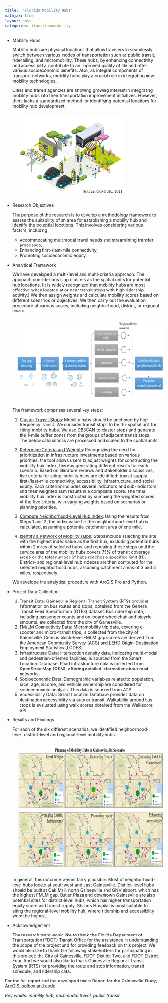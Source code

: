 ```yaml
---
title:  "Florida Mobility Hubs"
mathjax: true
layout: post
categories: transitnewmobility
---
```





- Mobility Hubs

  Mobility hubs are physical locations that allow travelers to seamlessly switch between various modes of transportation such as public transit, ridehailing, and micromobility. These hubs, by enhancing connectivity and accessibility, contribute to an improved quality of life and offer various socioeconomic benefits. Also, as integral components of transport networks, mobility hubs play a crucial role in integrating new mobility technologies.

  Cities and transit agencies are showing growing interest in integrating mobility hubs into their transportation improvement initiatives. However, there lacks a standardized method for identifying potential locations for mobility hub development.

  <img align="center" width="350" height="250" src="https://github.com/jacobyan0/jacobyan0.github.io/raw/master/images/Mobilityhub_fig1_intro.png" style="vertical-align:middle;margin:15px 15px"/> 

  
- Research Objectives

   The purpose of the research is to develop a methodology framework to assess the suitability of an area for establishing a mobility hub and identify the potential locations. This involves considering various factors, including
  - Accommodating multimodal travel needs and streamlining transfer processes, 
  - Enhancing first-/last-mile connectivity,
  - Promoting socioeconomic equity.

- Analytical Framework

  We have developed a multi-level and multi-criteria approach. The approach consider bus stop clusters as the spatial units for potential hub locations. (It is widely recognized that mobility hubs are most effective when located at or near transit stops with high ridership activity.) We then assign weights and calculate mobility scores based on different scenarios or objectives. We then carry out the evaluation procedure at various scales, including neighborhood, district, or regional levels. 

  <img align="center" width="700" height="250" src="https://github.com/jacobyan0/jacobyan0.github.io/raw/master/images/Mobilityhub_fig2_flow.png" style="vertical-align:middle;margin:15px 15px"/> 

  The framework comprises several key steps:

  1. <u>Cluster Transit Stops</u>: Mobility hubs should be anchored by high-frequency transit. We consider transit stops to be the spatial unit for siting mobility hubs. We use DBSCAN to cluster stops and generate the 1-mile buffer zones from the groups of adjacent transit stops. The below calcualtions are processed and scaled to the spatial units.
  
  2. <u>Determine Criteria and Weights</u>: Recognizing the need for prioritization in infrastructure investments based on various priorities, the tool allows users to adjust weights for constructing the mobility hub index, thereby generating different results for each scenario. Based on literature reviews and stakeholder discussions, five criteria for siting mobility hubs are identified: transit supply, first-/last-mile connectivity, accessibility, infrastructure, and social equity. Each criterion includes several indicators and sub-indicators, and their weighted sum results in a composite score. The final mobility hub index is constructed by summing the weighted scores of the five criteria, with varying weights based on scenarios or planning priorities.
  
  3. <u>Compute Neighborhood-Level Hub Index</u>: Using the results from Steps 1 and 2, the index value for the neighborhood-level hub is calculated, assuming a potential catchment area of one mile.
  
  4. <u>Identify a Network of Mobility Hubs</u>: Steps include selecting the site with the highest index value as the first hub, excluding potential hubs within 2 miles of selected hubs, and repeating these steps until the service area of the mobility hubs covers 75% of transit coverage areas or the total number of hubs reaches a specified limit (N). District- and regional-level hub indexes are then computed for the selected neighborhood hubs, assuming catchment areas of 3 and 5 miles, respectively.

  We develope the analytical procedure with ArcGIS Pro and Python.

- Project Data Collection
    1. Transit Data: Gainesville Regional Transit System (RTS) provides information on bus routes and stops, obtained from the General Transit Feed Specification (GTFS) dataset. Bus ridership data, including passenger counts and on-board wheelchair and bicycle amounts, are collected from the city of Gainesville.
    2. FM/LM Connectivity Data: Micromobility trip data, covering e-scooter and micro-transit trips, is collected from the city of Gainesville. Census block-level FMLM gap scores are derived from the American Community Survey (ACS) and LEHD Origin-Destination Employment Statistics (LODES).
    3. Infrastructure Data: Intersection density data, indicating multi-modal and pedestrian-oriented facilities, is sourced from the Smart Location Database. Road infrastructure data is collected from OpenStreetMap (OSM), offering detailed information about road networks.
    4. Socioeconomic Data: Demographic variables related to population, race, age, income, and vehicle ownership are considered for socioeconomic analysis. This data is sourced from ACS.
    5. Accessibility Data: Smart Location Database provides data on destination accessibility via auto or transit. Walkability around bus stops is evaluated using walk scores obtained from the Walkscore API.

- Results and Findings

  For each of the six different scenarios, we identified neighborhood-level, district-level and regional-level mobility hubs.

  <img align="center" width="700" height="400" src="https://github.com/jacobyan0/jacobyan0.github.io/raw/master/images/Mobilityhub_fig3_case.png" style="vertical-align:middle;margin:15px 15px"/> 

  In general, this outcome seems fairly plausible. Most of neighborhood-level hubs locate at southwest and east Gainesville. District-level hubs should be built at Oak Mall, north Gainesville and GNV airport, which has the highest FMLM gap. Butler Plaza and downtown Gainesville are also potential sites for district-level hubs, which has higher transportation equity score and transit supply. Shands Hospital is most suitable for siting the regional-level mobility hub, where ridership and accessibility were the highest. 
  
  

- Acknowledgement
  
  The research team would like to thank the Florida Department of Transportation (FDOT) Transit Office for the assistance in understanding the scope of the project and for providing feedback on this project.
  We would also like to thank the following stakeholders for participating in this project: the City of Gainesville, FDOT District Two, and FDOT District Four.
  And we would also like to thank Gainesville Regional Transit System (RTS) for providing the route and stop information, transit schedule, and ridership data.
  
  


For the full report and the developed tools: Report for the Gainesville Study; [ArcGIS toolbox and code](https://github.com/jacobyan0/Just-and-Green-Transportatiion-Lab).

  
*Key words: mobility hub, multimodal travel, public transit*
